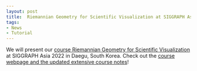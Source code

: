 ```yaml
---
layout: post
title:  Riemannian Geometry for Scientific Visualization at SIGGRAPH Asia 2022
tags:
- News
- Tutorial
---
```

We will present our <a href="https://sa2022.siggraph.org/en/presentation/?id=crs_118&sess=sess133" target="_blank">course Riemannian Geometry for Scientific Visualization</a> at SIGGRAPH Asia 2022 in Daegu, South Korea. Check out the <a href="./RiemannianGeometryTutorial/" target="_blank">course webpage and the updated extensive course notes</a>!
